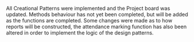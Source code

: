 All Creational Patterns were implemented and the Project board was updated. Methods behaviour has not yet been completed, but will be added as the functions are completed. Some changes were made as to how reports will be constructed, the attendance marking function has also been altered in order to implement the logic of the design patterns.
